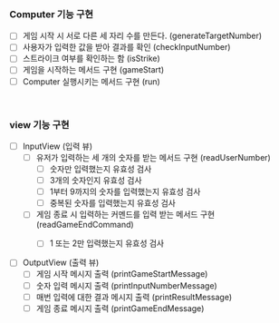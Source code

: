 ### Computer 기능 구현
  - [ ] 게임 시작 시 서로 다른 세 자리 수를 만든다. (generateTargetNumber)
  - [ ] 사용자가 입력한 값을 받아 결과를 확인 (checkInputNumber)
  - [ ] 스트라이크 여부를 확인하는 함 (isStrike)
  - [ ] 게임을 시작하는 메서드 구현 (gameStart)
  - [ ] Computer 실행시키는 메서드 구현 (run)

<br>

### view 기능 구현
  - [ ] InputView (입력 뷰)
    - [ ] 유저가 입력하는 세 개의 숫자를 받는 메서드 구현 (readUserNumber)
      - [ ] 숫자만 입력했는지 유효성 검사
      - [ ] 3개의 숫자인지 유효성 검사
      - [ ] 1부터 9까지의 숫자를 입력했는지 유효성 검사
      - [ ] 중복된 숫자를 입력했는지 유효성 검사
    - [ ] 게임 종료 시 입력하는 커멘드를 입력 받는 메서드 구현 (readGameEndCommand)
      - [ ] 1 또는 2만 입력했는지 유효성 검사


  - [ ] OutputView (출력 뷰)
    - [ ] 게임 시작 메시지 출력 (printGameStartMessage)
    - [ ] 숫자 입력 메시지 출력 (printInputNumberMessage)
    - [ ] 매번 입력에 대한 결과 메시지 출력 (printResultMessage)
    - [ ] 게임 종료 메시지 출력 (printGameEndMessage)